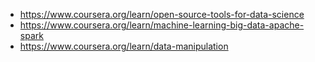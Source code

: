 - https://www.coursera.org/learn/open-source-tools-for-data-science
- https://www.coursera.org/learn/machine-learning-big-data-apache-spark
- https://www.coursera.org/learn/data-manipulation
